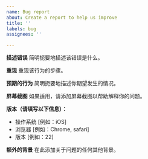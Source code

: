```yaml
---
name: Bug report
about: Create a report to help us improve
title: ''
labels: bug
assignees: ''

---
```


**描述错误**
简明扼要地描述该错误是什么。

**重现**
重现该行为的步骤。

**预期的行为**
简明扼要地描述你期望发生的情况。

**屏幕截图**
如果适用，请添加屏幕截图以帮助解释你的问题。

**版本（请填写以下信息）：**
 - 操作系统 [例如：iOS]
 - 浏览器 [例如：Chrome, safari]
 - 版本 [例如：22]

**额外的背景**
在此添加关于问题的任何其他背景。

